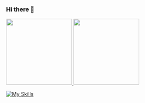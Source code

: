 ### Hi there 👋

<div>
<a href="https://github.com/raphaeldeoliveira">
<img height="180em" src="https://github-readme-stats.vercel.app/api?username=raphaeldeoliveira&show_icons=true&theme=dracula&include_all_comits=true&count_private=true"/>
<img height="180em" src="https://github-readme-stats.vercel.app/api/top-langs/?username=raphaeldeoliveira&layout-compact&langs_count=16&theme=dracula"/>
</div>

[![My Skills](https://skillicons.dev/icons?i=react,js,scss,spring,java,python)](https://skillicons.dev)

